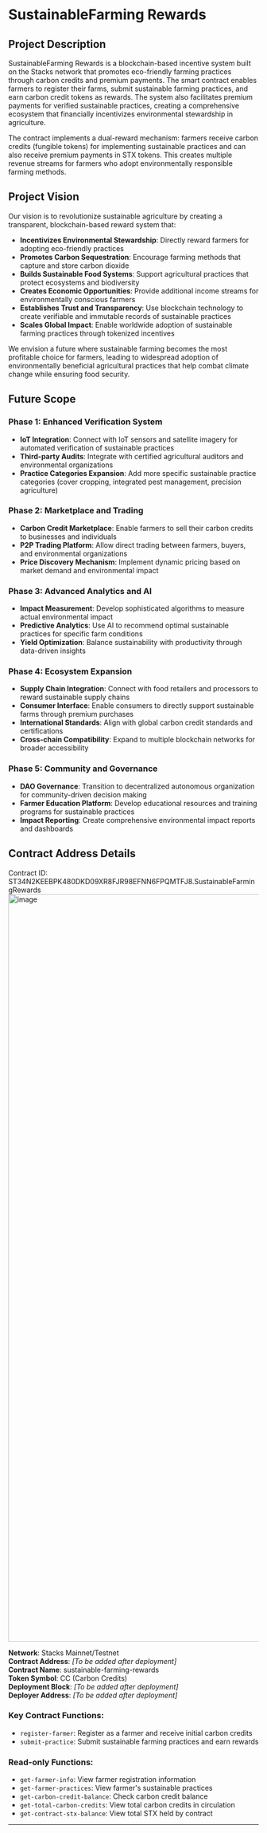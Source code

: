 # SustainableFarming Rewards

## Project Description

SustainableFarming Rewards is a blockchain-based incentive system built on the Stacks network that promotes eco-friendly farming practices through carbon credits and premium payments. The smart contract enables farmers to register their farms, submit sustainable farming practices, and earn carbon credit tokens as rewards. The system also facilitates premium payments for verified sustainable practices, creating a comprehensive ecosystem that financially incentivizes environmental stewardship in agriculture.

The contract implements a dual-reward mechanism: farmers receive carbon credits (fungible tokens) for implementing sustainable practices and can also receive premium payments in STX tokens. This creates multiple revenue streams for farmers who adopt environmentally responsible farming methods.

## Project Vision

Our vision is to revolutionize sustainable agriculture by creating a transparent, blockchain-based reward system that:

- **Incentivizes Environmental Stewardship**: Directly reward farmers for adopting eco-friendly practices
- **Promotes Carbon Sequestration**: Encourage farming methods that capture and store carbon dioxide
- **Builds Sustainable Food Systems**: Support agricultural practices that protect ecosystems and biodiversity
- **Creates Economic Opportunities**: Provide additional income streams for environmentally conscious farmers
- **Establishes Trust and Transparency**: Use blockchain technology to create verifiable and immutable records of sustainable practices
- **Scales Global Impact**: Enable worldwide adoption of sustainable farming practices through tokenized incentives

We envision a future where sustainable farming becomes the most profitable choice for farmers, leading to widespread adoption of environmentally beneficial agricultural practices that help combat climate change while ensuring food security.

## Future Scope

### Phase 1: Enhanced Verification System
- **IoT Integration**: Connect with IoT sensors and satellite imagery for automated verification of sustainable practices
- **Third-party Audits**: Integrate with certified agricultural auditors and environmental organizations
- **Practice Categories Expansion**: Add more specific sustainable practice categories (cover cropping, integrated pest management, precision agriculture)

### Phase 2: Marketplace and Trading
- **Carbon Credit Marketplace**: Enable farmers to sell their carbon credits to businesses and individuals
- **P2P Trading Platform**: Allow direct trading between farmers, buyers, and environmental organizations
- **Price Discovery Mechanism**: Implement dynamic pricing based on market demand and environmental impact

### Phase 3: Advanced Analytics and AI
- **Impact Measurement**: Develop sophisticated algorithms to measure actual environmental impact
- **Predictive Analytics**: Use AI to recommend optimal sustainable practices for specific farm conditions
- **Yield Optimization**: Balance sustainability with productivity through data-driven insights

### Phase 4: Ecosystem Expansion
- **Supply Chain Integration**: Connect with food retailers and processors to reward sustainable supply chains
- **Consumer Interface**: Enable consumers to directly support sustainable farms through premium purchases
- **International Standards**: Align with global carbon credit standards and certifications
- **Cross-chain Compatibility**: Expand to multiple blockchain networks for broader accessibility

### Phase 5: Community and Governance
- **DAO Governance**: Transition to decentralized autonomous organization for community-driven decision making
- **Farmer Education Platform**: Develop educational resources and training programs for sustainable practices
- **Impact Reporting**: Create comprehensive environmental impact reports and dashboards

## Contract Address Details
Contract ID: ST34N2KEEBPK480DKD09XR8FJR98EFNN6FPQMTFJ8.SustainableFarmingRewards
<img width="2934" height="1500" alt="image" src="https://github.com/user-attachments/assets/2c666081-52b6-4a51-a384-fc2c3ba8d27a" />

**Network**: Stacks Mainnet/Testnet  
**Contract Address**: *[To be added after deployment]*  
**Contract Name**: sustainable-farming-rewards  
**Token Symbol**: CC (Carbon Credits)  
**Deployment Block**: *[To be added after deployment]*  
**Deployer Address**: *[To be added after deployment]*  

### Key Contract Functions:
- `register-farmer`: Register as a farmer and receive initial carbon credits
- `submit-practice`: Submit sustainable farming practices and earn rewards

### Read-only Functions:
- `get-farmer-info`: View farmer registration information
- `get-farmer-practices`: View farmer's sustainable practices
- `get-carbon-credit-balance`: Check carbon credit balance
- `get-total-carbon-credits`: View total carbon credits in circulation
- `get-contract-stx-balance`: View total STX held by contract

---

